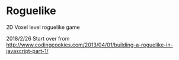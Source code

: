 # Roguelike
2D Voxel level roguelike game

2018/2/26
Start over from
http://www.codingcookies.com/2013/04/01/building-a-roguelike-in-javascript-part-1/
